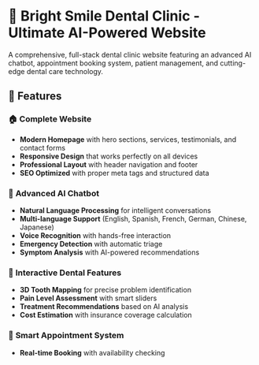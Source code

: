 # 🦷 Bright Smile Dental Clinic - Ultimate AI-Powered Website

A comprehensive, full-stack dental clinic website featuring an advanced AI chatbot, appointment booking system, patient management, and cutting-edge dental care technology.

## 🌟 Features

### 🏠 **Complete Website**
- **Modern Homepage** with hero sections, services, testimonials, and contact forms
- **Responsive Design** that works perfectly on all devices
- **Professional Layout** with header navigation and footer
- **SEO Optimized** with proper meta tags and structured data

### 🤖 **Advanced AI Chatbot**
- **Natural Language Processing** for intelligent conversations
- **Multi-language Support** (English, Spanish, French, German, Chinese, Japanese)
- **Voice Recognition** with hands-free interaction
- **Emergency Detection** with automatic triage
- **Symptom Analysis** with AI-powered recommendations

### 🦷 **Interactive Dental Features**
- **3D Tooth Mapping** for precise problem identification
- **Pain Level Assessment** with smart sliders
- **Treatment Recommendations** based on AI analysis
- **Cost Estimation** with insurance coverage calculation

### 📅 **Smart Appointment System**
- **Real-time Booking** with availability checking
